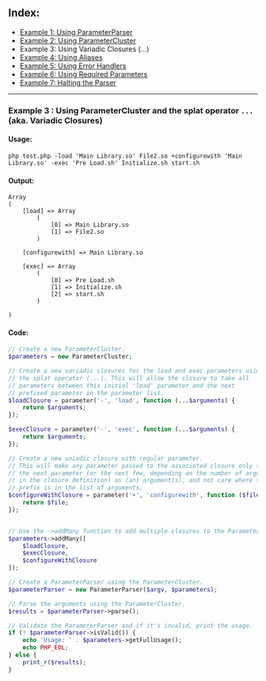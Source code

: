 ## Index:
* [Example 1: Using ParameterParser](https://github.com/nathan-fiscaletti/parameterparser/blob/master/examples/Example1.md)
* [Example 2: Using ParameterCluster](https://github.com/nathan-fiscaletti/parameterparser/blob/master/examples/Example2.md)
* Example 3: Using Variadic Closures (...)
* [Example 4: Using Aliases](https://github.com/nathan-fiscaletti/parameterparser/blob/master/examples/Example4.md)
* [Example 5: Using Error Handlers](https://github.com/nathan-fiscaletti/parameterparser/blob/master/examples/Example5.md)
* [Example 6: Using Required Parameters](https://github.com/nathan-fiscaletti/parameterparser/blob/master/examples/Example6.md)
* [Example 7: Halting the Parser](https://github.com/nathan-fiscaletti/parameterparser/blob/master/examples/Example7.md)

----
### Example 3 : Using ParameterCluster and the splat operator `...` (aka. Variadic Closures)

#### Usage: 
    php test.php -load 'Main Library.so' File2.so +configurewith 'Main Library.so' -exec 'Pre Load.sh' Initialize.sh start.sh
#### Output:
    Array
    (
        [load] => Array
            (
                [0] => Main Library.so
                [1] => File2.so
            )

        [configurewith] => Main Library.so

        [exec] => Array
            (
                [0] => Pre Load.sh
                [1] => Initialize.sh
                [2] => start.sh
            )

    )
#### Code:
```php
// Create a new ParameterCluster.
$parameters = new ParameterCluster;

// Create a new variadic closures for the load and exec parameters using
// the splat operator (...). This will allow the closure to take all
// parameters between this initial 'load' parameter and the next 
// prefixed parameter in the parameter list.
$loadClosure = parameter('-', 'load', function (...$arguments) {
    return $arguments;
});

$execClosure = parameter('-', 'exec', function (...$arguments) {
    return $arguments;
});

// Create a new uniadic closure with regular parameter.
// This will make any parameter passed to the associated closure only take
// the next parameter (or the next few, depending on the number of arguments
// in the closure definition) as (an) argument(s), and not care where the next 
// prefix is in the list of arguments.
$configureWithClosure = parameter('+', 'configurewith', function ($file) {
    return $file;
});


// Use the ->addMany function to add multiple closures to the ParameterCluster.
$parameters->addMany([
    $loadClosure,
    $execClosure,
    $configureWithClosure
]);

// Create a ParameterParser using the ParameterCluster.
$parameterParser = new ParameterParser($argv, $parameters);

// Parse the arguments using the ParameterCluster.
$results = $parameterParser->parse();

// Validate the ParameterParser and if it's invalid, print the usage.
if (! $parameterParser->isValid()) {
    echo 'Usage: ' . $parameters->getFullUsage();
    echo PHP_EOL;
} else {
    print_r($results);
}

```
